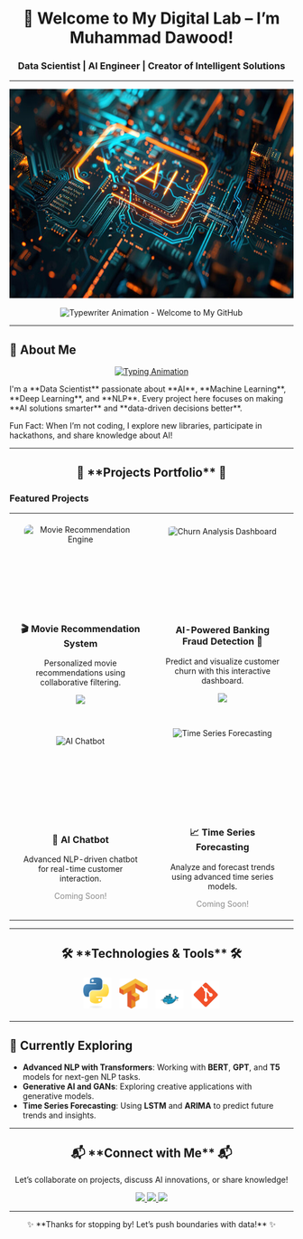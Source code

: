 <div align="center">
  <h1>👋 Welcome to My Digital Lab – I’m Muhammad Dawood!</h1>
  <h3>Data Scientist | AI Engineer | Creator of Intelligent Solutions</h3>
  <hr>
  <img src="360_F_751616029_sQM19hyqNdkbOvdvJiQKDFpyQYzlHmpg.jpg" alt="AI" width="4000" height="370">


  <p align="center">
    <img src="https://your-cool-animation.com/welcome-typing.gif" width="700px" alt="Typewriter Animation - Welcome to My GitHub">
  </p>
</div>

<hr>

## 🌌 **About Me**
<p align="center">
  <a href="https://readme-typing-svg.demolab.com/?font=Fira+Code&pause=1000&multiline=true&width=800&height=100&lines=Data+Scientist+%7C+AI+Engineer;Machine+Learning+%7C+Deep+Learning;NLP+%7C+Computer+Vision;Innovation+in+AI+and+Data">
    <img src="https://readme-typing-svg.demolab.com/?font=Fira+Code&pause=1000&multiline=true&width=800&height=100&lines=Data+Scientist+%7C+AI+Engineer;Machine+Learning+%7C+Deep+Learning;NLP+%7C+Computer+Vision;Innovation+in+AI+and+Data" alt="Typing Animation">
  </a>
</p>

<p>I'm a **Data Scientist** passionate about **AI**, **Machine Learning**, **Deep Learning**, and **NLP**. Every project here focuses on making **AI solutions smarter** and **data-driven decisions better**.</p>

<p>Fun Fact: When I’m not coding, I explore new libraries, participate in hackathons, and share knowledge about AI!</p>

<hr>

<div align="center">
  <h2> 🚀 **Projects Portfolio** 🚀 </h2>
</div>

### **Featured Projects**

<table align="center" style="width:100%; table-layout:fixed;">
  <tr>
    <td align="center" width="300" style="padding: 20px;">
      <div style="position: relative; overflow: hidden; width: 200px; height: 150px; border-radius: 10px;">
        <img src="https://your-image-link.com/movie-recommendation.gif" width="200px" style="transition: transform 0.3s ease-in-out; cursor: pointer;" alt="Movie Recommendation Engine" onmouseover="this.style.transform='scale(1.05)'" onmouseout="this.style.transform='scale(1)'">
      </div>
      <h3>🎬 Movie Recommendation System</h3>
      <p>Personalized movie recommendations using collaborative filtering.</p>
      <a href="https://movie-recommendation-system-dawood-moria.streamlit.app/" target="_blank">
        <img src="https://img.shields.io/badge/-Explore%20Project-%2331A8FF?style=for-the-badge">
      </a>
    </td>
    <td align="center" width="300" style="padding: 20px;">
      <div style="position: relative; overflow: hidden; width: 200px; height: 150px; border-radius: 10px;">
        <img src="https://your-image-link.com/churn-analysis-dashboard.gif" width="200px" style="transition: transform 0.3s ease-in-out; cursor: pointer;" alt="Churn Analysis Dashboard" onmouseover="this.style.transform='scale(1.05)'" onmouseout="this.style.transform='scale(1)'">
      </div>
      <h3>AI-Powered Banking Fraud Detection 🚀</h3>
      <p>Predict and visualize customer churn with this interactive dashboard.</p>
      <a href="https://ai-fraud-detector-for-banking-system-by-dawood-moria.streamlit.app/" target="_blank">
        <img src="https://img.shields.io/badge/-Explore%20Project-%2331A8FF?style=for-the-badge">
      </a>
    </td>
  </tr>
  <tr>
    <td align="center" width="300" style="padding: 20px;">
      <div style="position: relative; overflow: hidden; width: 200px; height: 150px; border-radius: 10px;">
        <img src="https://your-image-link.com/ai-chatbot.gif" width="200px" style="transition: transform 0.3s ease-in-out; cursor: pointer;" alt="AI Chatbot" onmouseover="this.style.transform='scale(1.05)'" onmouseout="this.style.transform='scale(1)'">
      </div>
      <h3>🤖 AI Chatbot</h3>
      <p>Advanced NLP-driven chatbot for real-time customer interaction.</p>
      <span style="opacity: 0.5;">Coming Soon!</span>
    </td>
    <td align="center" width="300" style="padding: 20px;">
      <div style="position: relative; overflow: hidden; width: 200px; height: 150px; border-radius: 10px;">
        <img src="https://your-image-link.com/time-series.gif" width="200px" style="transition: transform 0.3s ease-in-out; cursor: pointer;" alt="Time Series Forecasting" onmouseover="this.style.transform='scale(1.05)'" onmouseout="this.style.transform='scale(1)'">
      </div>
      <h3>📈 Time Series Forecasting</h3>
      <p>Analyze and forecast trends using advanced time series models.</p>
      <span style="opacity: 0.5;">Coming Soon!</span>
    </td>
  </tr>
</table>

<hr>

<div align="center">
  <h2> 🛠️ **Technologies & Tools** 🛠️ </h2>
</div>

<p align="center">
    <img src="./assets/python.png" alt="Python" width="50px" title="Python" style="margin: 5px; transition: transform 0.3s ease;" onmouseover="this.style.transform='scale(1.2)'" onmouseout="this.style.transform='scale(1)'"/>
    <img src="./assets/tensorflow.png" alt="TensorFlow" width="50px" title="TensorFlow" style="margin: 5px; transition: transform 0.3s ease;" onmouseover="this.style.transform='scale(1.2)'" onmouseout="this.style.transform='scale(1)'"/>
    <img src="./assets/docker.png" alt="Docker" width="50px" title="Docker" style="margin: 5px; transition: transform 0.3s ease;" onmouseover="this.style.transform='scale(1.2)'" onmouseout="this.style.transform='scale(1)'"/>
    <img src="./assets/git.png" alt="Git" width="50px" title="Git" style="margin: 5px; transition: transform 0.3s ease;" onmouseover="this.style.transform='scale(1.2)'" onmouseout="this.style.transform='scale(1)'"/>
</p>

<hr>

## 🌱 **Currently Exploring**

- **Advanced NLP with Transformers**: Working with **BERT**, **GPT**, and **T5** models for next-gen NLP tasks.
- **Generative AI and GANs**: Exploring creative applications with generative models.
- **Time Series Forecasting**: Using **LSTM** and **ARIMA** to predict future trends and insights.

<hr>

<div align="center">
  <h2>📬 **Connect with Me** 📬</h2>
  <p>Let’s collaborate on projects, discuss AI innovations, or share knowledge!</p>

  <a href="https://www.linkedin.com/in/muhammaddawood361510306/" target="_blank">
    <img src="https://img.shields.io/badge/-LinkedIn-%230077B5?style=for-the-badge&logo=linkedin&logoColor=white">
  </a>
  <a href="https://github.com/muhammadmoria" target="_blank">
    <img src="https://img.shields.io/badge/-GitHub-%23181717?style=for-the-badge&logo=github&logoColor=white">
  </a>
  <a href="https://muhammadmoria.github.io/portfolio-new/" target="_blank">
    <img src="https://img.shields.io/badge/-Portfolio-%2312100E?style=for-the-badge&logo=portfolio&logoColor=white">
  </a>
</div>

<hr>

<div align="center">
  <p>✨ **Thanks for stopping by! Let’s push boundaries with data!** ✨</p>
</div>
